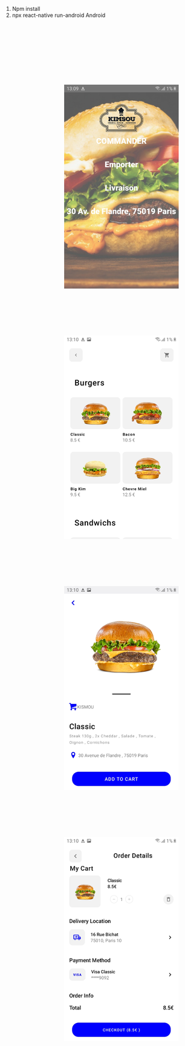 1) Npm install
2) npx react-native run-android
Android
<p style="margin:20%;display:inline-block;">

  <img style="margin:20%;" src="Images/Home.jpg" width="350" title="hover text">
  <img style="margin:20%;" src="Images/Produits.jpg" width="350" title="hover text">
  <img style="margin:20%;" src="Images/Produit.id.jpg" width="350" title="hover text">
  <img style="margin:20%;" src="Images/Panier..jpg" width="350" title="hover text">

</p>
